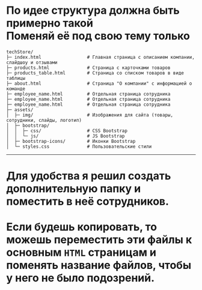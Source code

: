 # По идее структура должна быть примерно такой <br> Поменяй её под свою тему только 
```
techStore/
├─ index.html                 # Главная страница с описанием компании, слайдшоу и отзывами
├─ products.html              # Страница с карточками товаров
├─ products_table.html        # Страница со списком товаров в виде таблицы
├─ about.html                 # Страница "О компании" с информацией о команде
├─ employee_name.html         # Отдельная страница сотрудника 
├─ employee_name.html         # Отдельная страница сотрудника 
├─ employee_name.html         # Отдельная страница сотрудника 
├─ assets/
│  ├─ img/                    # Изображения для сайта (товары, сотрудники, слайды, логотип)
│  ├─ bootstrap/
│  │  ├─ css/                 # CSS Bootstrap
│  │  └─ js/                  # JS Bootstrap
│  ├─ bootstrap-icons/        # Иконки Bootstrap
│  └─ styles.css              # Пользовательские стили
```
---
# Для удобства я решил создать дополнительную папку и поместить в неё сотрудников.  <br> <br> Если будешь копировать, то можешь переместить эти файлы к основным `HTML` страницам и поменять название файлов, чтобы у него не было подозрений.
